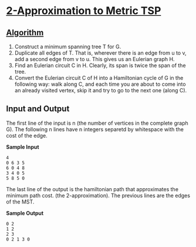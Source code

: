 # [2-Approximation to Metric TSP](http://en.wikipedia.org/wiki/Travelling_salesman_problem#Metric_TSP)

## [Algorithm](http://en.wikipedia.org/wiki/Travelling_salesman_problem#Metric_TSP)

  1. Construct a minimum spanning tree T for G.
  2. Duplicate all edges of T. That is, wherever there is an edge from u to v, add a second edge from v to u. This gives us an Eulerian graph H.
  3. Find an Eulerian circuit C in H. Clearly, its span is twice the span of the tree.
  4. Convert the Eulerian circuit C of H into a Hamiltonian cycle of G in the following way: walk along C, and each time you are about to come into an already visited vertex, skip it and try to go to the next one (along C).

## Input and Output

The first line of the input is n (the number of vertices in the complete graph G).
The following n lines have n integers separetd by whitespace with the cost of the edge.

**Sample Input**

```
4
0 6 3 5
6 0 4 8
3 4 0 5
5 8 5 0
```

The last line of the output is the hamiltonian path that approximates the minimum path cost. (the 2-approximation).
The previous lines are the edges of the MST.

**Sample Output**

```
0 2
1 2
2 3
0 2 1 3 0
```